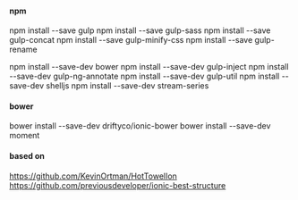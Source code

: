 
#### npm

npm install --save gulp
npm install --save gulp-sass
npm install --save gulp-concat
npm install --save gulp-minify-css
npm install --save gulp-rename

npm install --save-dev bower
npm install --save-dev gulp-inject
npm install --save-dev gulp-ng-annotate
npm install --save-dev gulp-util
npm install --save-dev shelljs
npm install --save-dev stream-series

#### bower

bower install --save-dev driftyco/ionic-bower
bower install --save-dev moment

#### based on 
https://github.com/KevinOrtman/HotTowelIon
https://github.com/previousdeveloper/ionic-best-structure